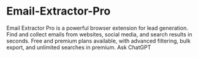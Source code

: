 # Email-Extractor-Pro
Email Extractor Pro is a powerful browser extension for lead generation. Find and collect emails from websites, social media, and search results in seconds. Free and premium plans available, with advanced filtering, bulk export, and unlimited searches in premium.          Ask ChatGPT
